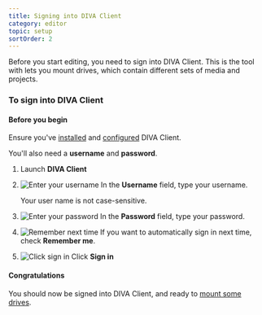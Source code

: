 ```yaml
---
title: Signing into DIVA Client
category: editor
topic: setup
sortOrder: 2
---
```


Before you start editing, you need to sign into DIVA Client.
This is the tool with lets you mount drives, which contain different sets of media and projects.

### To sign into DIVA Client

<div class="note note-warning">
	<h4 class="note-title"><i class="fa fa-warning"></i> Before you begin</h4>
	<p>Ensure you've <a href="">installed</a> and <a href="">configured</a> DIVA Client.</p>
	<p>You'll also need a <strong>username</strong> and <strong>password</strong>.</p>
</div>

1. Launch **DIVA Client**

2. ![Enter your username](/images/v2/diva-client-username.png)
	In the **Username** field, type your username.

	Your user name is not case-sensitive.

3. ![Enter your password](/images/v2/diva-client-password.png)
	In the **Password** field, type your password.

3. ![Remember next time](/images/v2/diva-client-remember-me.png)
	If you want to automatically sign in next time, check **Remember me**.

4. ![Click sign in](/images/v2/diva-client-sign-in.png)
	Click **Sign in**

<div class="note note-success">
	<h4 class="note-title"><i class="fa fa-birthday-cake"></i> Congratulations</h4>
	<p>You should now be signed into DIVA Client, and ready to <a href="/v2/articles/how-to-mount-a-drive.html">mount some drives</a>.</p>
</div>
